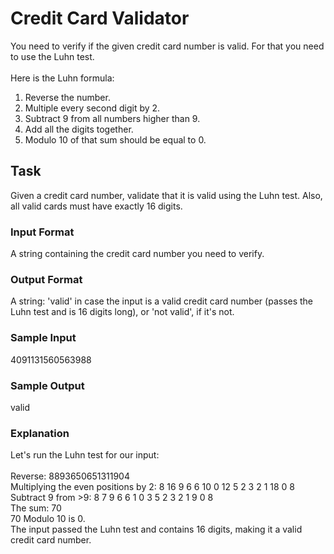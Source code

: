 <h1>Credit Card Validator</h1>
You need to verify if the given credit card number is valid. For that you need to use the Luhn test.<br>
<br>
Here is the Luhn formula:
<ol>
<li>Reverse the number.</li>
<li>Multiple every second digit by 2.</li>
<li>Subtract 9 from all numbers higher than 9.</li>
<li>Add all the digits together.</li>
<li>Modulo 10 of that sum should be equal to 0.</li>
</ol>

<h2>Task</h2>
Given a credit card number, validate that it is valid using the Luhn test. Also, all valid cards must have exactly 16 digits.
<h3>Input Format</h3>
A string containing the credit card number you need to verify.
<h3>Output Format</h3>
A string: 'valid' in case the input is a valid credit card number (passes the Luhn test and is 16 digits long), or 'not valid', if it's not.
<h3>Sample Input</h3>
4091131560563988
<h3>Sample Output</h3>
valid
<h3>Explanation</h3>
Let's run the Luhn test for our input:<br>
<br>
Reverse: 8893650651311904<br>
Multiplying the even positions by 2: 8 16 9 6 6 10 0 12 5 2 3 2 1 18 0 8<br>
Subtract 9 from >9: 8 7 9 6 6 1 0 3 5 2 3 2 1 9 0 8<br>
The sum: 70<br>
70 Modulo 10 is 0.<br>
The input passed the Luhn test and contains 16 digits, making it a valid credit card number.
